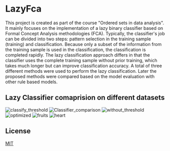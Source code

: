 ﻿# LazyFca

This project is created as part of the course "Ordered sets in data analysis". It mainly focuses on the implementation of a lazy binary classifier based on Formal Concept Analysis methodologies (FCA). Typically, the classifier's job can be divided into two steps: pattern selection in the training sample (training) and classification. Because only a subset of the information from the training sample is used in the classification, the classification is completed rapidly. The lazy classification approach differs in that the classifier uses the complete training sample without prior training, which takes much longer but can improve classification accuracy. A total of three different methods were used to perform the lazy classification. Later the proposed methods were compared based on the model evaluation with other rule based models.

## Lazy Classifier comaprision on different datasets

![classify_threshold](https://user-images.githubusercontent.com/43438702/207222611-db0f88a3-ed18-4efe-8a1d-31a72db8bcfe.png)
![Classifier_comparison](https://user-images.githubusercontent.com/43438702/207384528-7be5af76-c755-49f3-90b4-f00c6a41b3b7.png)
![without_threshold](https://user-images.githubusercontent.com/43438702/207222964-53df394e-1e08-4327-9f94-a65851899fdf.png)
![optimized](https://user-images.githubusercontent.com/43438702/207223832-369e75a2-670a-4efc-914e-9b76a50d5197.png)
![fruits](https://user-images.githubusercontent.com/43438702/207223858-96792457-3109-4661-a76a-db63fa38fa99.png)
![heart](https://user-images.githubusercontent.com/43438702/207223873-fe31c62d-9187-42d2-974a-b59da927ecf0.png)

## License

[MIT](https://choosealicense.com/licenses/mit/)
